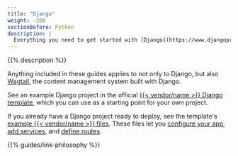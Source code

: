 ```yaml
---
title: "Django"
weight: -200
sectionBefore: Python
description: |
  Everything you need to get started with [Django](https://www.djangoproject.com/), a Python framework for web development, on {{< vendor/name >}}.
---
```


{{% description %}}

Anything included in these guides applies to not only to Django, but also [Wagtail](https://wagtail.org/), the content management system built with Django.

See an example Django project in the official [{{< vendor/name >}} Django template](https://github.com/platformsh-templates/django4), which you can use as a starting point for your own project.

If you already have a Django project ready to deploy,
see the template's [example {{< vendor/name >}} files](https://github.com/platformsh-templates/django4/tree/master/.platform).
These files let you [configure your app](../../create-apps/_index.md),
[add services](../../add-services/_index.md), and [define routes](../../define-routes/_index.md).

{{% guides/link-philosophy %}}
